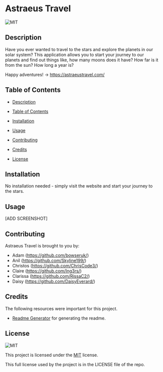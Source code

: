 # Astraeus Travel

![MIT](https://img.shields.io/badge/License-MIT-brightgreen.svg)

## Description

Have you ever wanted to travel to the stars and explore the planets in our solar system? This application allows you to start your journey to our planets and find out things like, how many moons does it have? How far is it from the sun? How long a year is?

Happy adventures! -> https://astraeustravel.com/


## Table of Contents

- [Description](#description)

- [Table of Contents](#table-of-contents)

- [Installation](#installation)

- [Usage](#usage)

- [Contributing](#contributing)

- [Credits](#credits)

- [License](#license)


## Installation

No installation needed - simply visit the website and start your journey to the stars.


## Usage

[ADD SCREENSHOT]


## Contributing

Astraeus Travel is brought to you by: 

* Adam (https://github.com/bowseruk/)
* Anil (https://github.com/Skyline199/)
* Christos (https://github.com/ChrisCode3/)
* Claire (https://github.com/Ing3rs/)
* Clarissa (https://github.com/RissaC2/)
* Daisy (https://github.com/DaisyEverard/)


## Credits

The following resources were important for this project.

- [Readme Generator](https://github.com/bowseruk/readme-generator-nodejs) for generating the readme.


## License

![MIT](https://img.shields.io/badge/License-MIT-brightgreen.svg)

This project is licensed under the [MIT](https://opensource.org/licenses/MIT) license.

This full license used by the project is in the LICENSE file of the repo.

